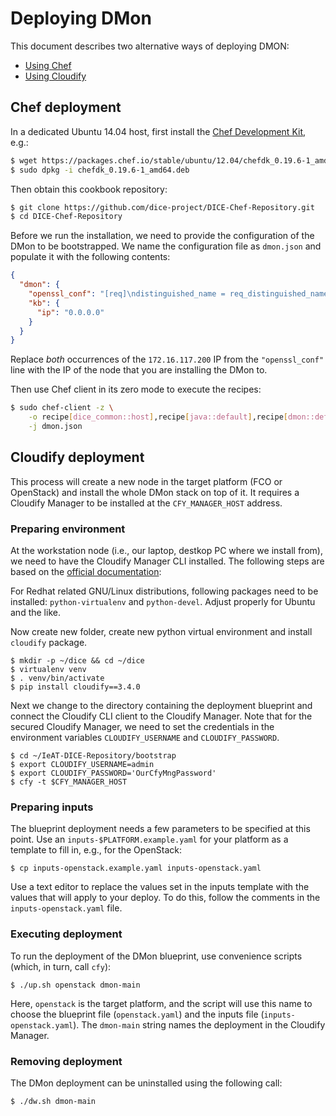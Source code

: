 Deploying DMon
==================

This document describes two alternative ways of deploying DMON:

* [Using Chef](#chef-bootstrap)
* [Using Cloudify](#cloudify-bootstrap)

Chef deployment
---------------

In a dedicated Ubuntu 14.04 host, first install the
[Chef Development Kit](https://downloads.chef.io/chef-dk/), e.g.:

```bash
$ wget https://packages.chef.io/stable/ubuntu/12.04/chefdk_0.19.6-1_amd64.deb
$ sudo dpkg -i chefdk_0.19.6-1_amd64.deb
```

Then obtain this cookbook repository:

```bash
$ git clone https://github.com/dice-project/DICE-Chef-Repository.git
$ cd DICE-Chef-Repository
```

Before we run the installation, we need to provide the configuration of the
DMon to be bootstrapped. We name the configuration file as `dmon.json` and
populate it with the following contents:

```json
{
  "dmon": {
    "openssl_conf": "[req]\ndistinguished_name = req_distinguished_name\nx509_extensions = v3_req\nprompt = no\n[req_distinguished_name]\nC = SL\nST = Slovenia\nL =  Ljubljana\nO = Xlab\nCN = *\n[v3_req]\nsubjectKeyIdentifier = hash\nauthorityKeyIdentifier = keyid,issuer\nbasicConstraints = CA:TRUE\nsubjectAltName = IP:172.16.117.200\n[v3_ca]\nkeyUsage = digitalSignature, keyEncipherment\nsubjectAltName = IP:172.16.117.200\n",
    "kb": {
      "ip": "0.0.0.0"
    }
  }
}
```

Replace *both* occurrences of the `172.16.117.200` IP from the
`"openssl_conf"` line with the IP of the node that you are installing the DMon
to.

Then use Chef client in its zero mode to execute the recipes:

```bash
$ sudo chef-client -z \
    -o recipe[dice_common::host],recipe[java::default],recipe[dmon::default],recipe[dmon::elasticsearch],recipe[dmon::kibana],recipe[dmon::logstash] \
    -j dmon.json
```


Cloudify deployment
-------------------

This process will create a new node in the target platform (FCO or OpenStack)
and install the whole DMon stack on top of it. It requires a Cloudify Manager
to be installed at the `CFY_MANAGER_HOST` address.

### Preparing environment

At the workstation node (i.e., our laptop, destkop PC where we install from),
we need to have the Cloudify Manager CLI installed. The following steps
are based on the [official documentation][CloudifyManagerBootstrap]:

For Redhat related GNU/Linux distributions, following packages need to be
installed: `python-virtualenv` and `python-devel`. Adjust properly for
Ubuntu and the like.

Now create new folder, create new python virtual environment and install
`cloudify` package.

    $ mkdir -p ~/dice && cd ~/dice
    $ virtualenv venv
    $ . venv/bin/activate
    $ pip install cloudify==3.4.0

Next we change to the directory containing the deployment blueprint and
connect the Cloudify CLI client to the Cloudify Manager. Note that
for the secured Cloudify Manager, we need to set the credentials in the
environment variables `CLOUDIFY_USERNAME` and `CLOUDIFY_PASSWORD`.

    $ cd ~/IeAT-DICE-Repository/bootstrap
    $ export CLOUDIFY_USERNAME=admin
    $ export CLOUDIFY_PASSWORD='OurCfyMngPassword'
    $ cfy -t $CFY_MANAGER_HOST

[CloudifyManagerBootstrap]:http://docs.getcloudify.org/3.4.0/manager/bootstrapping/

### Preparing inputs

The blueprint deployment needs a few parameters to be specified at this point.
Use an `inputs-$PLATFORM.example.yaml` for your platform as a template to fill
in, e.g., for the OpenStack:

    $ cp inputs-openstack.example.yaml inputs-openstack.yaml

Use a text editor to replace the values set in the inputs template with the
values that will apply to your deploy. To do this, follow the comments in the
`inputs-openstack.yaml` file.

### Executing deployment

To run the deployment of the DMon blueprint, use convenience scripts (which, in
turn, call `cfy`):

    $ ./up.sh openstack dmon-main

Here, `openstack` is the target platform, and the script will use this name to
choose the blueprint file (`openstack.yaml`) and the inputs file
(`inputs-openstack.yaml`). The `dmon-main` string names the deployment in the
Cloudify Manager.

### Removing deployment

The DMon deployment can be uninstalled using the following call:

    $ ./dw.sh dmon-main
